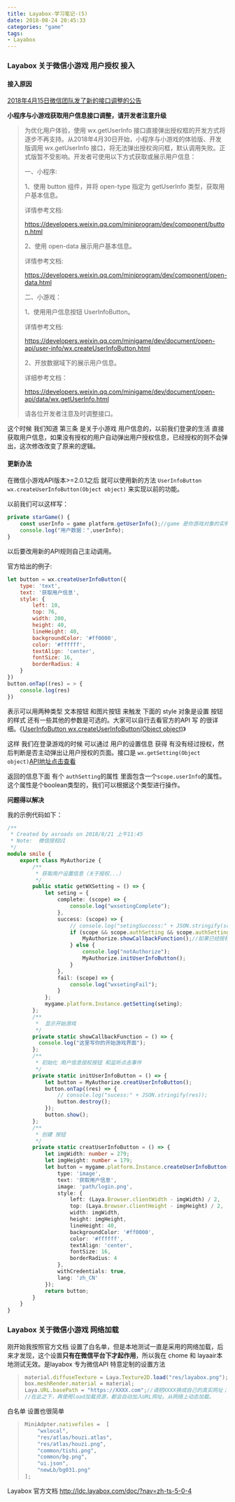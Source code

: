 ```yaml
---
title: Layabox-学习笔记-(5)
date: 2018-08-24 20:45:33
categories: "game"
tags:
- Layabox
---
```


### Layabox 关于微信小游戏 用户授权 接入

#### 接入原因

[2018年4月15日微信团队发了新的接口调整的公告](https://developers.weixin.qq.com/community/develop/doc/0000a26e1aca6012e896a517556c01)  

**小程序与小游戏获取用户信息接口调整，请开发者注意升级**

<!-- more -->

> 为优化用户体验，使用 wx.getUserInfo 接口直接弹出授权框的开发方式将逐步不再支持。从2018年4月30日开始，小程序与小游戏的体验版、开发版调用 wx.getUserInfo 接口，将无法弹出授权询问框，默认调用失败。正式版暂不受影响。开发者可使用以下方式获取或展示用户信息：
>
>
>
> 一、小程序:
>
> 1、使用 button 组件，并将 open-type 指定为 getUserInfo 类型，获取用户基本信息。
>
> 详情参考文档:
>
> <https://developers.weixin.qq.com/miniprogram/dev/component/button.html>
>
>
>
> 2、使用 open-data 展示用户基本信息。
>
> 详情参考文档:
>
> <https://developers.weixin.qq.com/miniprogram/dev/component/open-data.html>
>
>
>
> 二、小游戏：
>
> 1、使用用户信息按钮 UserInfoButton。
>
> 详情参考文档:
>
> <https://developers.weixin.qq.com/minigame/dev/document/open-api/user-info/wx.createUserInfoButton.html>
>
>
>
> 2、开放数据域下的展示用户信息。
>
> 详细参考文档：
>
> <https://developers.weixin.qq.com/minigame/dev/document/open-api/data/wx.getUserInfo.html>
>
>
>
> 请各位开发者注意及时调整接口。

这个时候 我们知道 第三条 是关于小游戏 用户信息的，以前我们登录的生活 直接获取用户信息，如果没有授权的用户自动弹出用户授权信息，已经授权的则不会弹出，这次修改改变了原来的逻辑。

#### 更新办法

在微信小游戏API版本>=2.0.1之后 就可以使用新的方法 `UserInfoButton wx.createUserInfoButton(Object object)` 来实现以前的功能。

以前我们可以这样写：

```javascript
private starGame() {
    const userInfo = game platform.getUserInfo();//game 是你游戏对象的实例
    console.log("用户数据：",userInfo);
}
```

以后要改用新的API规则自己主动调用。

官方给出的例子:

```javascript
let button = wx.createUserInfoButton({
    type: 'text',
    text: '获取用户信息',
    style: {
        left: 10,
        top: 76,
        width: 200,
        height: 40,
        lineHeight: 40,
        backgroundColor: '#ff0000',
        color: '#ffffff',
        textAlign: 'center',
        fontSize: 16,
        borderRadius: 4
    }
})
button.onTap((res) = > {
    console.log(res)
})
```

表示可以用两种类型  文本按钮 和图片按钮 来触发  下面的 style 对象是设置 按钮的样式 还有一些其他的参数是可选的。大家可以自行去看官方的API 写 的很详细。《[UserInfoButton wx.createUserInfoButton(Object object)](https://developers.weixin.qq.com/minigame/dev/document/open-api/user-info/wx.createUserInfoButton.html)》

这样 我们在登录游戏的时候  可以通过 用户的设置信息 获得 有没有经过授权，然后判断是否主动弹出让用户授权的页面。接口是 `wx.getSetting(Object object)`[API地址点击查看](https://developers.weixin.qq.com/minigame/dev/document/open-api/setting/wx.getSetting.html)

返回的信息下面 有个 `authSetting`的属性 里面包含一个`scope.userInfo`的属性。这个属性是个boolean类型的，我们可以根据这个类型进行操作。

**问题得以解决**

我的示例代码如下：

```typescript
/**
 * Created by asroads on 2018/8/21 上午11:45
 * Note:  微信授权UI
 */
module smile {
    export class MyAuthorize {
        /**
         * 获取用户设置信息（关于授权...）
         */
        public static getWXSetting = () => {
            let seting = {
                complete: (scope) => {
                    console.log("wxsetingComplete");
                },
                success: (scope) => {
                    // console.log("setingSuccess:" + JSON.stringify(scope));
                    if (scope && scope.authSetting && scope.authSetting['scope.userInfo']) 
                        MyAuthorize.showCallbackFunction();//如果已经授权
                    } else {
                        console.log("notAuthorize");
                        MyAuthorize.initUserInfoButton();
                    }
                },
                fail: (scope) => {
                    console.log("wxsetingFail");
                }
            };
            mygame.platform.Instance.getSetting(seting);
        };
        /**
         *  显示开始游戏
         */
        private static showCallbackFunction = () => {
          console.log("这里写你的开始游戏界面");
        };
        /**
         * 初始化 用户信息授权按钮 和监听点击事件
         */
        private static initUserInfoButton = () => {
            let button = MyAuthorize.creatUserInfoButton();
            button.onTap((res) => {
                // console.log("sucess:" + JSON.stringify(res));
                button.destroy();
            });
            button.show();
        };
        /**
         * 创建 按钮
         */
        private static creatUserInfoButton = () => {
            let imgWidth: number = 279;
            let imgHeight: number = 179;
            let button = mygame.platform.Instance.createUserInfoButton({
                type: 'image',
                text: '获取用户信息',
                image: 'path/login.png',
                style: {
                    left: (Laya.Browser.clientWidth - imgWidth) / 2,
                    top: (Laya.Browser.clientHeight - imgHeight) / 2,
                    width: imgWidth,
                    height: imgHeight,
                    lineHeight: 40,
                    backgroundColor: '#ff0000',
                    color: '#ffffff',
                    textAlign: 'center',
                    fontSize: 16,
                    borderRadius: 4
                },
                withCredentials: true,
                lang: 'zh_CN'
            });
            return button;
        }
    }
}


```



### Layabox 关于微信小游戏 网络加载



刚开始我按照官方文档 设置了白名单，但是本地测试一直是采用的网络加载，后来才发现，这个设置**只有在微信平台下才起作用**，所以我在 chome 和 layaair本地测试无效。是layabox 专为微信API 特意定制的设置方法



> ```typescript
> material.diffuseTexture = Laya.Texture2D.load("res/layabox.png");
> box.meshRender.material = material;
> Laya.URL.basePath = "https://XXXX.com";//请把XXXX换成自己的真实网址；
> //在此之下，再使用load加载资源，都会自动加入URL网址。从网络上动态加载。
> ```



白名单 设置也很简单

> ```typescript
> MiniAdpter.nativefiles =  [
>     "wxlocal",
>     "res/atlas/houzi.atlas",
>     "res/atlas/houzi.png",
>     "common/tishi.png",
>     "common/bg.png",
>     "ui.json",
>     "newLb/bg031.png"
> ];
> 
> ```

Layabox 官方文档 http://ldc.layabox.com/doc/?nav=zh-ts-5-0-4

